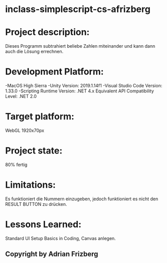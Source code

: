 # inclass-simplescript-cs-afrizberg



# Project description:
Dieses Programm subtrahiert beliebe Zahlen miteinander und kann dann auch die Lösung errechnen. 

# Development Platform:
-MacOS High Sierra 
-Unity Version: 2019.1.14f1 
-Visual Studio Code Version: 1.33.0 
-Scripting Runtime Version: .NET 4.x Equivalent API Compatibility Level: .NET 2.0

# Target platform:
WebGL 1920x70px

# Project state:
80% fertig

# Limitations:
Es funktioniert die Nummern einzugeben, jedoch funktioniert es nicht den RESULT BUTTON zu drücken.

# Lessons Learned:
Standard UI Setup Basics in Coding, Canvas anlegen.

## Copyright by Adrian Frizberg
